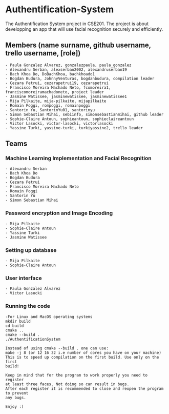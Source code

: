 # Authentification-System
The Authentification System project in CSE201.
The project is about developping an app that will use facial recognition securely and efficiently.

## Members (name surname, github username, trello username, [role])

    - Paula Gonzalez Alvarez, gonzalezpaula, paula_gonzalez
    - Alexandru Serban, alexserban2002, alexandruserban19
    - Bach Khoa Do, DoBachKhoa, bachkhoado1
    - Bogdan Budura, JohnnyVenturas, bogdanbudura, compilation leader
    - Cezara Petrui, cezarapetrui19, cezarapetrui
    - Francisco Moreira Machado Neto, fcomoreira1, franciscomoreiramachadoneto, project leader
    - Jasmine Watissee, jasminewatissee, jasminewatissee1
    - Mija Pilkaite, mija-pilkaite, mijapilkaite
    - Romain Poggi, rompoggi, romainpoggi
    - Santorin Yu, SantorinYu01, santorinyu
    - Simon Sebastian Mihai, sebiinfo, simonsebastianmihai, github leader
    - Sophie-Claire Antoun, sophieantoun, sophieclaireantoun
    - Victor Lasocki, victor-lasocki, victorlasocki
    - Yassine Turki, yassine-turki, turkiyassine2, trello leader

## Teams

### Machine Learning Implementation and Facial Recognition

    - Alexandru Serban
    - Bach Khoa Do
    - Bogdan Budura
    - Cezara Petrui
    - Francisco Moreira Machado Neto
    - Romain Poggi
    - Santorin Yu
    - Simon Sebastian Mihai

### Password encryption and Image Encoding

    - Mija Pilkaite
    - Sophie-Claire Antoun
    - Yassine Turki
    - Jasmine Watissee
    
### Setting up database
    
    - Mija Pilkaite
    - Sophie-Claire Antoun

### User interface
    
    - Paula Gonzalez Alvarez
    - Victor Lasocki

### Running the code
    
    -For Linux and MacOS operating systems
    mkdir build 
    cd build 
    cmake .. 
    cmake --build .  
    ./AuthentificationSystem 

    Instead of using cmake --build . one can use:
    make -j 8 (or 12 16 32 i.e number of cores you have on your machine)
    This is to speed up compilation on the first build. Use only on the first 
    build!
    
    Keep in mind that for the program to work properly you need to register
    at least three faces. Not doing so can result in bugs. 
    After each register it is recommended to close and reopen the program to prevent 
    any bugs.

    Enjoy :) 
